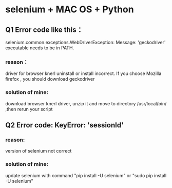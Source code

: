 # selenium + MAC OS + Python


## Q1 Error code like this：
selenium.common.exceptions.WebDriverException: Message: 'geckodriver' executable needs to be in PATH.

### reason：
driver for browser knerl uninstall or  install incorrect. If you choose Mozilla firefox , you should download geckodriver

### solution of mine:
download browser knerl driver, unzip it and move to directory /usr/local/bin/  ,then rerun your script


## Q2 Error code: KeyError: 'sessionId'

### reason:
version of selenium not correct

### solution of mine: 
update selenium with command "pip install -U selenium" or "sudo pip install -U selenium"